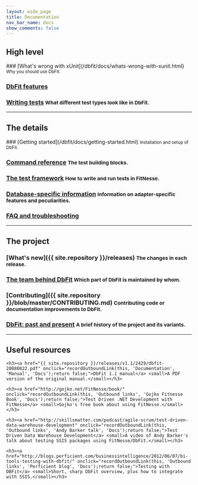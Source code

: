 ```yaml
---
layout: wide_page
title: Documentation
nav_bar_name: docs
show_comments: false
---
```

<div class="row">
  <div class="span4">
    <h2>High level</h2>
  </div>
  <div class="span8" markdown="1">
### [What's wrong with xUnit](/dbfit/docs/whats-wrong-with-xunit.html) <small>Why you should use DbFit.</small>

### [DbFit features](/dbfit/docs/dbfit-features.html)

### [Writing tests](/dbfit/docs/writing-tests.html) <small>What different test types look like in DbFit.</small>

  </div>
</div>

----

<div class="row">
  <div class="span4">
    <h2>The details</h2>
  </div>
  <div class="span8" markdown="1">
### [Getting started](/dbfit/docs/getting-started.html) <small>Installation and setup of DbFit.</small>

### [Command reference](/dbfit/docs/reference.html) <small>The test building blocks.</small>

### [The test framework](/dbfit/docs/test-framework.html) <small>How to write and run tests in FitNesse.</small>

### [Database-specific information](/dbfit/docs/database-specific-information.html) <small>Information on adapter-specific features and peculiarities.</small>

### [FAQ and troubleshooting](/dbfit/docs/faq.html)

</div>
</div>

----

<div class="row">
  <div class="span4">
    <h2>The project</h2>
  </div>
  <div class="span8" markdown="1">

### [What's new]({{ site.repository }}/releases) <small>The changes in each release.</small>

### [The team behind DbFit](/dbfit/docs/the-team-behind-dbfit.html) <small>Which part of DbFit is maintained by whom.</small>

### [Contributing]({{ site.repository }}/blob/master/CONTRIBUTING.md) <small>Contributing code or documentation improvements to DbFit.</small>

### [DbFit: past and present](http://quickpeople.wordpress.com/2013/03/21/dbfit-the-past-and-present/) <small>A brief history of the project and its variants.</small>

</div>
</div>

----

<div class="row">
  <div class="span4">
    <h2>Useful resources</h2>
  </div>
  <div class="span8">

    <h3><a href="{{ site.repository }}/releases/v1.1/2429/dbfit-20080822.pdf" onclick="recordOutboundLink(this, 'Documentation', 'Manual', 'Docs');return false;">DbFit 1.1 manual</a> <small>A PDF version of the original manual.</small></h3>

    <h3><a href="http://gojko.net/FitNesse/book/" onclick="recordOutboundLink(this, 'Outbound links', 'Gojko Fitnesse Book', 'Docs');return false;">Test Driven .NET Development with FitNesse</a> <small>Gojko's free book about using FitNesse.</small></h3>

    <h3><a href="http://skillsmatter.com/podcast/agile-scrum/test-driven-data-warehouse-development" onclick="recordOutboundLink(this, 'Outbound links', 'Andy Barker talk', 'Docs');return false;">Test Driven Data Warehouse Development</a> <small>A video of Andy Barker's talk about testing SSIS packages using FitNesse/DbFit.</small></h3>

    <h3><a href="http://blogs.perficient.com/businessintelligence/2012/06/07/bi-tools-testing-with-dbfit/" onclick="recordOutboundLink(this, 'Outbound links', 'Perficient blog', 'Docs');return false;">Testing with DBFit</a> <small>Short, sharp DbFit overview, plus how to integrate with SSIS.</small></h3>
  </div>

</div>
